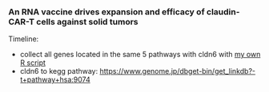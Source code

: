 ### An RNA vaccine drives expansion and efficacy of claudin-CAR-T cells against solid tumors

Timeline: 

* collect all genes located in the same 5 pathways with cldn6 with [my own R script](./bin/cldn2kegg.R)	
* cldn6 to kegg pathway: https://www.genome.jp/dbget-bin/get_linkdb?-t+pathway+hsa:9074

